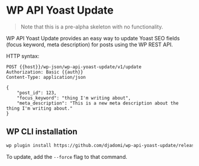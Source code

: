 # WP API Yoast Update

>Note that this is a pre-alpha skeleton with no functionality.

WP API Yoast Update provides an easy way to update Yoast SEO fields (focus keyword, meta description) for posts using the WP REST API.

HTTP syntax:

``` http
POST {{host}}/wp-json/wp-api-yoast-update/v1/update
Authorization: Basic {{auth}}
Content-Type: application/json

{
	"post_id": 123,
	"focus_keyword": "thing I'm writing about",
	"meta_description": "This is a new meta description about the thing I'm writing about."
}
```

## WP CLI installation

```bash
wp plugin install https://github.com/djadomi/wp-api-yoast-update/releases/latest/download/wp-api-yoast-update.zip --activate
```

To update, add the `--force` flag to that command.
